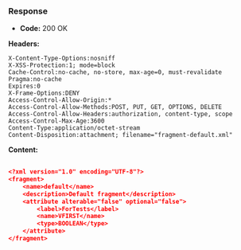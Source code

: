 ### Response

* **Code:** 200 OK

**Headers:**

`X-Content-Type-Options:nosniff`  
`X-XSS-Protection:1; mode=block`  
`Cache-Control:no-cache, no-store, max-age=0, must-revalidate`  
`Pragma:no-cache`  
`Expires:0`  
`X-Frame-Options:DENY`  
`Access-Control-Allow-Origin:*`  
`Access-Control-Allow-Methods:POST, PUT, GET, OPTIONS, DELETE`  
`Access-Control-Allow-Headers:authorization, content-type, scope`  
`Access-Control-Max-Age:3600`  
`Content-Type:application/octet-stream`  
`Content-Disposition:attachment; filename="fragment-default.xml"`  

**Content:**

```json
    
<?xml version="1.0" encoding="UTF-8"?>
<fragment>
    <name>default</name>
    <description>Default fragment</description>
    <attribute alterable="false" optional="false">
        <label>ForTests</label>
        <name>VFIRST</name>
        <type>BOOLEAN</type>
    </attribute>
</fragment>

```
